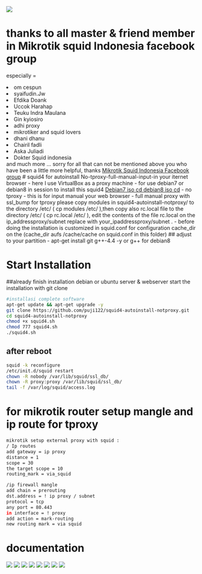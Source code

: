<img src="https://github.com/puji122/squid4-autoinstall-notproxy/blob/master/documentasi/Untitled0.jpg">

# thanks to all master & friend member in Mikrotik squid Indonesia facebook group 
especially =
<li>om cespun</li>
<li>syaifudin.Jw</li>
<li>Efdika Doank</li>
<li>Uccok Harahap</li>
<li>Teuku Indra Maulana</li>
<li>Gin kyiosiro</li>
<li>adhi proxy</li>
<li>mikrotiker and squid lovers</li>
<li>dhani dhanu</li>
<li>Chairil fadli</li>
<li>Aska Juliadi</li>
<li>Dokter Squid indonesia</li>
and much more ... sorry for all that can not be mentioned above you who have been a little more helpful, thanks
<a href = "https://www.facebook.com/groups/Mikrotik.Squid.Indonesia/">Mikrotik Squid Indonesia Facebook group</a>
# squid4 for autoinstall  No-tproxy-full-manual-input-in your iternet browser
- here I use VirtualBox as a proxy machine
- for use debian7 or debian8  in session to install this squid4 <a href="http://cdimage.debian.org/cdimage/archive/7.11.0/amd64/iso-cd/">Debian7 iso cd </a>
<a href = "http://cdimage.debian.org/debian-cd/8.6.0/amd64/iso-cd/">debian8 iso cd</a>
- no tproxy - this is for input manual your web browser
- full manual proxy with ssl_bump
 for tproxy please copy  modules in squid4-autoinstall-notproxy/ to the directory /etc/ ( cp modules /etc/ ),then copy also rc.local file to the directory /etc/ ( cp rc.local /etc/ ), edit the contents of the file rc.local on the ip_addressproxy/subnet replace with your_ipaddressproxy/subnet .
- 
before doing the installation is customized in squid.conf for configuration cache_dir
on the (cache_dir aufs /cache/cache on squid.conf in this folder) ## adjust to your partition
- apt-get install git g++-4.4 -y or g++ for debian8
<h1>Start Installation</h1>
##already finish installation debian or ubuntu server & webserver
start the installation with git clone

```bash
#installasi complete software 
apt-get update && apt-get upgrade -y
git clone https://github.com/puji122/squid4-autoinstall-notproxy.git
cd squid4-autoinstall-notproxy
chmod +x squid4.sh
chmod 777 squid4.sh
./squid4.sh
```

## after reboot 
```bash
squid -k reconfigure
/etc/init.d/squid restart
chown -R nobody /var/lib/squid/ssl_db/
chown -R proxy:proxy /var/lib/squid/ssl_db/
tail -f /var/log/squid/access.log
```

# for mikrotik router setup mangle and ip route for tproxy 
```bash
mikrotik setup external proxy with squid :
/ Ip routes
add gateway = ip proxy
distance = 1
scope = 30
the target scope = 10
routing_mark = via_squid

/ip firewall mangle
add chain = prerouting
dst.address = ! ip proxy / subnet
protocol = tcp
any port = 80.443
in interface = ! proxy
add action = mark-routing
new routing mark = via squid
```
<h1>documentation</h1>
<img src="https://github.com/puji122/squid4-autoinstall-notproxy/blob/master/documentasi/Untitled.jpg">
<img src="https://github.com/puji122/squid4-autoinstall-notproxy/blob/master/documentasi/Untitled1.jpg">
<img src="https://github.com/puji122/squid4-autoinstall-notproxy/blob/master/documentasi/Untitled2.jpg">
<img src="https://github.com/puji122/squid4-autoinstall-notproxy/blob/master/documentasi/Untitled3.jpg">
<img src="https://github.com/puji122/squid4-autoinstall-notproxy/blob/master/documentasi/Untitled4.jpg">
<img src="https://github.com/puji122/squid4-autoinstall-notproxy/blob/master/documentasi/Untitled5.jpg">
<img src="https://github.com/puji122/squid4-autoinstall-notproxy/blob/master/documentasi/Untitled6.jpg">
<img src="https://github.com/puji122/squid4-autoinstall-notproxy/blob/master/documentasi/Untitled7.jpg">

